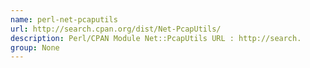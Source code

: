 ```yaml
---
name: perl-net-pcaputils
url: http://search.cpan.org/dist/Net-PcapUtils/
description: Perl/CPAN Module Net::PcapUtils URL : http://search.
group: None
---
```

